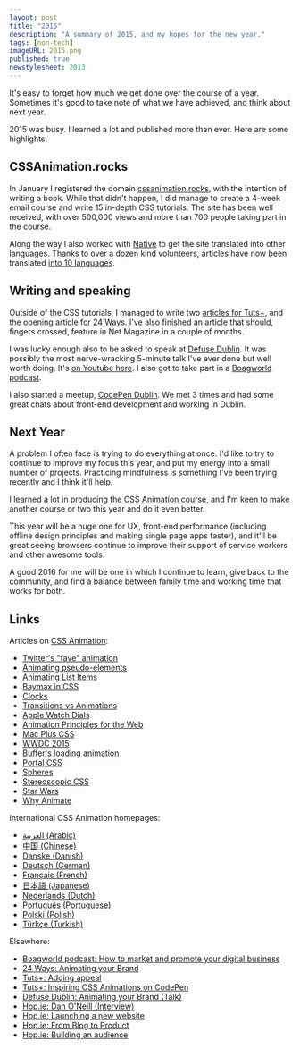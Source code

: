 ```yaml
---
layout: post
title: "2015"
description: "A summary of 2015, and my hopes for the new year."
tags: [non-tech]
imageURL: 2015.png
published: true
newstylesheet: 2013
---
```


It's easy to forget how much we get done over the course of a year. Sometimes it's good to take note of what we have achieved, and think about next year.

2015 was busy. I learned a lot and published more than ever. Here are some highlights.

## CSSAnimation.rocks

In January I registered the domain [cssanimation.rocks](https://cssanimation.rocks), with the intention of writing a book. While that didn't happen, I did manage to create a 4-week email course and write 15 in-depth CSS tutorials. The site has been well received, with over 500,000 views and more than 700 people taking part in the course.

Along the way I also worked with [Native](https://getnative.me) to get the site translated into other languages. Thanks to over a dozen kind volunteers, articles have now been translated [into 10 languages](https://cssanimation.rocks/translations).

## Writing and speaking

Outside of the CSS tutorials, I managed to write two [articles for Tuts+](http://webdesign.tutsplus.com/tutorials/adding-appeal-to-your-animations-on-the-web--cms-23649), and the opening article [for 24 Ways](https://24ways.org/2015/animating-your-brand/). I've also finished an article that should, fingers crossed, feature in Net Magazine in a couple of months.

I was lucky enough also to be asked to speak at [Defuse Dublin](http://www.defuse.ixd.ie). It was possibly the most nerve-wracking 5-minute talk I've ever done but well worth doing. It's [on Youtube here](https://www.youtube.com/watch?v=VYsJrPwI66M). I also got to take part in a [Boagworld podcast](https://boagworld.com/season/12/episode/1206/).

I also started a meetup, [CodePen Dublin](http://hop.ie/codepen-dublin/). We met 3 times and had some great chats about front-end development and working in Dublin.

## Next Year

A problem I often face is trying to do everything at once. I'd like to try to continue to improve my focus this year, and put my energy into a small number of projects. Practicing mindfulness is something I've been trying recently and I think it'll help.

I learned a lot in producing [the CSS Animation course](https://cssanimation.rocks/courses/animation-101/), and I'm keen to make another course or two this year and do it even better.

This year will be a huge one for UX, front-end performance (including offline design principles and making single page apps faster), and it'll be great seeing browsers continue to improve their support of service workers and other awesome tools.

A good 2016 for me will be one in which I continue to learn, give back to the community, and find a balance between family time and working time that works for both.

## Links

Articles on [CSS Animation](https://cssanimation.rocks):

<ul>
  <li><a href="https://cssanimation.rocks/twitter-fave/">Twitter's "fave" animation</a></li>
  <li><a href="https://cssanimation.rocks/pseudo-elements/">Animating pseudo-elements</a></li>
  <li><a href="https://cssanimation.rocks/list-items/">Animating List Items</a></li>
  <li><a href="https://cssanimation.rocks/baymax/">Baymax in CSS</a></li>
  <li><a href="https://cssanimation.rocks/clocks/">Clocks</a></li>
  <li><a href="https://cssanimation.rocks/transition-vs-animation/">Transitions vs Animations</a></li>
  <li><a href="https://cssanimation.rocks/watch/">Apple Watch Dials</a></li>
  <li><a href="https://cssanimation.rocks/principles/">Animation Principles for the Web</a></li>
  <li><a href="https://cssanimation.rocks/macplus/">Mac Plus CSS</a></li>
  <li><a href="https://cssanimation.rocks/wwdc15/">WWDC 2015</a></li>
  <li><a href="https://cssanimation.rocks/buffer/">Buffer's loading animation</a></li>
  <li><a href="https://cssanimation.rocks/portal/">Portal CSS</a></li>
  <li><a href="https://cssanimation.rocks/spheres/">Spheres</a></li>
  <li><a href="https://cssanimation.rocks/stereoscopic/">Stereoscopic CSS</a></li>
  <li><a href="https://cssanimation.rocks/starwars/">Star Wars</a></li>
  <li><a href="https://cssanimation.rocks/why-animate/">Why Animate</a></li>
</ul>

International CSS Animation homepages:

<ul>
  <li><a href="https://cssanimation.rocks/ar/">العربية (Arabic)</a></li>
  <li><a href="https://cssanimation.rocks/cn/">中国 (Chinese)</a></li>
  <li><a href="https://cssanimation.rocks/da/">Danske (Danish)</a></li>
  <li><a href="https://cssanimation.rocks/de/">Deutsch (German)</a></li>
  <li><a href="https://cssanimation.rocks/fr/">Français (French)</a></li>
  <li><a href="https://cssanimation.rocks/jp/">日本語 (Japanese)</a></li>
  <li><a href="https://cssanimation.rocks/nl/">Nederlands (Dutch)</a></li>
  <li><a href="https://cssanimation.rocks/pt/">Português (Portuguese)</a></li>
  <li><a href="https://cssanimation.rocks/pl/">Polski (Polish)</a></li>
  <li><a href="https://cssanimation.rocks/tr/">Türkçe (Turkish)</a></li>
</ul>

Elsewhere:

<ul>
  <li><a href="https://boagworld.com/season/12/episode/1206/">Boagworld podcast: How to market and promote your digital business</a></li>
  <li><a href="https://24ways.org/2015/animating-your-brand/">24 Ways: Animating your Brand</a></li>
  <li><a href="http://webdesign.tutsplus.com/tutorials/adding-appeal-to-your-animations-on-the-web--cms-23649">Tuts+: Adding appeal</a></li>
  <li><a href="http://webdesign.tutsplus.com/articles/15-inspiring-examples-of-css-animation-on-codepen--cms-23937">Tuts+: Inspiring CSS Animations on CodePen</a></li>
  <li><a href="https://www.youtube.com/watch?v=VYsJrPwI66M">Defuse Dublin: Animating your Brand (Talk)</a></li>
  <li><a href="/blog/dan-oneill/">Hop.ie: Dan O'Neill (Interview)</a></li>
  <li><a href="/blog/launching-new-website/">Hop.ie: Launching a new website</a></li>
  <li><a href="/blog/css-animation-101/">Hop.ie: From Blog to Product</a></li>
  <li><a href="/blog/audience/">Hop.ie: Building an audience</a></li>
</ul>

